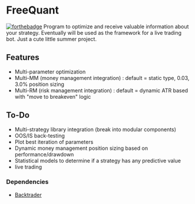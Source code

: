 # FreeQuant 
[![forthebadge](https://forthebadge.com/images/badges/made-with-javascript.svg)](https://forthebadge.com)
Program to optimize and receive valuable information about your strategy. Eventually will be used as the framework for a live trading bot. Just a cute little summer project.

## Features
- Multi-parameter optimization
- Multi-MM (money management integration) : default = static type, 0.03, 3.0% position sizing
- Multi-RM (risk management integration) : default = dynamic ATR based with "move to breakeven" logic

## To-Do
- Multi-strategy library integration (break into modular components)
- OOS/IS back-testing
- Plot best iteration of parameters
- Dynamic money management position sizing based on performance/drawdown
- Statistical models to determine if a strategy has any predictive value
- live trading

### Dependencies
- [Backtrader](https://www.backtrader.com/docu/induse/)